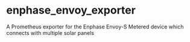 # enphase_envoy_exporter
A Prometheus exporter for the Enphase Envoy-S Metered device which connects with multiple solar panels
